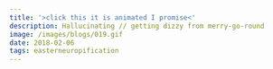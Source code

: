 ```yaml
---
title: '>click this it is animated I promise<'
description: Hallucinating // getting dizzy from merry-go-round
image: /images/blogs/019.gif
date: 2018-02-06
tags: easterneuropification
---
```

